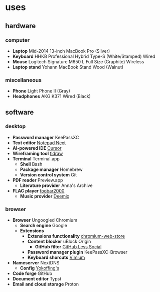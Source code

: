 # uses

## hardware

### computer
- **Laptop** Mid-2014 13-inch MacBook Pro (Silver)
- **Keyboard** HHKB Professional Hybrid Type-S (White/Stamped) Wired
- **Mouse** Logitech Signature M650 L Full Size (Graphite) Wireless
- **Laptop stand** Yohann MacBook Stand Wood (Walnut)

### miscellaneous
- **Phone** Light Phone II (Gray)
- **Headphones** AKG K371 Wired (Black)

## software
### desktop
- **Password manager** KeePassXC
- **Text editor** [Notepad Next](https://github.com/dail8859/NotepadNext)
- **AI-powered IDE** [Cursor](https://cursor.com)
- **Wireframing tool** [tldraw](https://www.tldraw.com)
- **Terminal** Terminal.app
  - **Shell** Bash
  - **Package manager** Homebrew
  - **Version control system** Git
- **PDF reader** Preview.app
	- **Literature provider** Anna's Archive
- **FLAC player** [foobar2000](https://foobar2000.org)
    - **Music provider** [Deemix](https://rentry.org/firehawk52#deemix)
	
### browser
- **Browser** Ungoogled Chromium
  - **Search engine** Google
  - **Extensions**
      - **Extensions functionality** [chromium-web-store](https://github.com/NeverDecaf/chromium-web-store)
	  - **Content blocker** uBlock Origin
          - **GitHub filter** [GitHub Less Social](https://git.sr.ht/~toastal/github-less-social)
	  - **Password manager plugin** KeePassXC-Browser
      - **Keyboard shorcuts** [Vimium](https://github.com/philc/vimium)
- **Nameserver** NextDNS
  - **Config** [Yokoffing's](https://github.com/yokoffing/NextDNS-Config)
- **Code forge** GitHub
- **Document editor** Typst
- **Email and cloud storage** Proton
